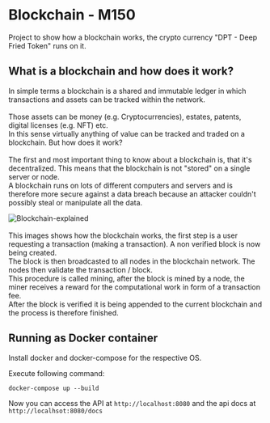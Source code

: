 # Blockchain - M150
Project to show how a blockchain works, the crypto currency "DPT - Deep Fried Token" runs on it.

## What is a blockchain and how does it work?

In simple terms a blockchain is a shared and immutable ledger in which transactions and assets can be tracked within the network.
<br>
<br>
Those assets can be money (e.g. Cryptocurrencies), estates, patents, digital licenses (e.g. NFT) etc.
<br>
In this sense virtually anything of value can be tracked and traded on a blockchain. But how does it work?
<br>
<br>
The first and most important thing to know about a blockchain is, that it's decentralized. This means that the blockchain is not "stored" on a single server or node.
<br>
A blockchain runs on lots of different computers and servers and is therefore more secure against a data breach because an attacker couldn't possibly steal or manipulate all the data.

![Blockchain-explained](https://external-content.duckduckgo.com/iu/?u=https%3A%2F%2Fintellipaat.com%2FmediaFiles%2F2019%2F02%2FBlockchain-05.jpg&f=1&nofb=1)
<br>
<br>
This images shows how the blockchain works, the first step is a user requesting a transaction (making a transaction). A non verified block is now being created.
<br>
The block is then broadcasted to all nodes in the blockchain network. The nodes then validate the transaction / block.
<br>
This procedure is called mining, after the block is mined by a node, the miner receives a reward for the computational work in form of a transaction fee.
<br>
After the block is verified it is being appended to the current blockchain and the process is therefore finished.

## Running as Docker container

Install docker and docker-compose for the respective OS.

Execute following command:
```shell
docker-compose up --build
```
Now you can access the API at ``http://localhost:8080`` and the api docs at ``http://localhsot:8080/docs``
